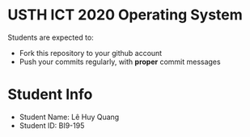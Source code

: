 USTH ICT 2020 Operating System
=====================================

Students are expected to:
* Fork this repository to your github account
* Push your commits regularly, with **proper** commit messages


Student Info
=========================

* Student Name: Lê Huy Quang
* Student ID: BI9-195

